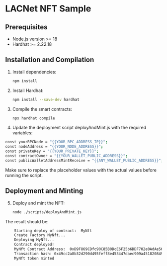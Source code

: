 # LACNet NFT Sample

## Prerequisites

- Node.js version >= 18
- Hardhat >= 2.22.18

## Installation and Compilation

1. Install dependencies:

   ```sh
   npm install
   ```

2. Install Hardhat:

   ```sh
   npm install --save-dev hardhat
   ```

3. Compile the smart contracts:

   ```sh
   npx hardhat compile
   ```

4. Update the deployment script deployAndMint.js with the required variables:

```sh
const yourRPCNode = "{{YOUR_RPC_ADDRESS_IP}}";
const nodeAddress = "{{YOUR_NODE_ADDRESS}}";
const privateKey = "{{YOUR_PRIVATE_KEY}}";
const contractOwner = "{{YOUR_WALLET_PUBLIC_ADDRESS}}";
const publicWalletAddressMintReceive = "{{ANY_WALLET_PUBLIC_ADDRESS}}";
```

Make sure to replace the placeholder values with the actual values before running the script.

## Deployment and Minting

5. Deploy and mint the NFT:
   ```sh
   node ./scripts/deployAndMint.js
   ```

The result should be:

```sh
    Starting deploy of contract:  MyNft
    Create Factory MyNft...
    Deploying MyNft...
    Contract deployed!
    MyNft Contract Address:  0xD9F869CDfc90C85B0DcE6F25b6DDF702e0AdAe56
    Transaction hash: 0x49cc2a8b32d290d495feff8e453447daec909a4518208499ceb3c0a6c4ca2fd4
    MyNft token minted
```
